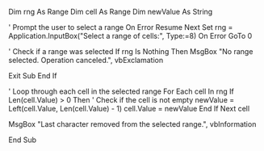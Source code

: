 


Dim rng As Range
Dim cell As Range
Dim newValue As String

' Prompt the user to select a range
On Error Resume Next
Set rng = Application.InputBox("Select a range of cells:", Type:=8)
On Error GoTo 0

' Check if a range was selected
If rng Is Nothing Then
MsgBox "No range selected. Operation canceled.", vbExclamation

Exit Sub
End If

' Loop through each cell in the selected range
For Each cell In rng
If Len(cell.Value) > 0 Then
' Check if the cell is not empty
newValue = Left(cell.Value, Len(cell.Value) - 1)
cell.Value = newValue
End If
Next cell

MsgBox "Last character removed from the selected range.", vbInformation

End Sub
